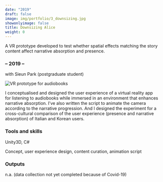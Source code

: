 ```yaml
---
date: "2019"
draft: false
image: img/portfolio/3_downsizing.jpg
showonlyimage: false
title: Downsizing Alice
weight: 0
---
```


A VR prototype developed to test whether spatial effects matching the story content affect narrative absorption and presence.
<!--more-->

### – 2019 –
with Sieun Park (postgraduate student)

![VR prototype for audiobooks][1]

[1]: /img/portfolio/3_downsizing.jpg

I conceptualised and designed the user experience of a virtual reality app for listening to audiobooks while immersed in an environment that enhances narrative absorption. I’ve also written the script to animate the camera according to the narrative progression. And I designed the experiment for a cross-cultural comparison of the user experience (presence and narrative absorption) of Italian and Korean users.

### Tools and skills

Unity3D, C#

Concept, user experience design, content curation, animation script

### Outputs

n.a. (data collection not yet completed because of Covid-19)